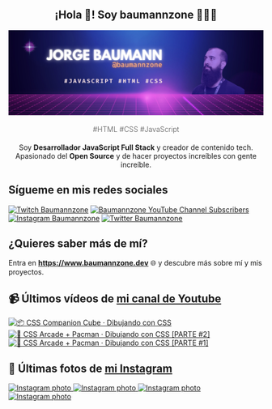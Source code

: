 <p align="center">
   <h2 align="center">¡Hola 👋! Soy baumannzone 👨🏻‍💻</h2>
   <img align="center" src="img/header.png" />
   <h4 align="center" style="font-weight: 300; color: #555;">#HTML #CSS #JavaScript</h4>
</p>

<p align="center" style="margin-bottom: 20px">Soy <strong>Desarrollador JavaScript Full Stack</strong> y creador de contenido tech.
<br/>
Apasionado del <strong>Open Source</strong> y de hacer proyectos increíbles con gente increíble.
</p>

## Sígueme en mis redes sociales

[![Twitch Baumannzone](https://img.shields.io/twitch/status/baumannzone?style=social)](https://twitch.tv/baumannzone)
[![Baumannzone YouTube Channel Subscribers](https://img.shields.io/youtube/channel/subscribers/UCTTj5ztXnGeDRPFVsBp7VMA?style=social)](https://youtube.com/rambitojs)
[![Instagram Baumannzone](https://img.shields.io/badge/Baumannzone--_.svg?label=Instagram&style=social&logo=instagram)](https://instagram.com/baumannzone)
[![Twitter Baumannzone](https://img.shields.io/twitter/follow/Baumannzone?label=Twitter&style=social)](https://twitter.com/baumannzone)

## ¿Quieres saber más de mí?

Entra en **https://www.baumannzone.dev** 🌐 y descubre más sobre mí y mis proyectos.

## 📹 Últimos vídeos de [mi canal de Youtube](https://youtube.com/rambitojs?sub_confirmation=1)


<a href='https://youtu.be/W6xwoSJahA0' target='_blank'>
  <img width='30%' src='https://img.youtube.com/vi/W6xwoSJahA0/mqdefault.jpg' alt='📦 CSS Companion Cube · Dibujando con CSS' />
</a>
<a href='https://youtu.be/9C3NXVXewH8' target='_blank'>
  <img width='30%' src='https://img.youtube.com/vi/9C3NXVXewH8/mqdefault.jpg' alt='👾 CSS Arcade + Pacman · Dibujando con CSS [PARTE #2]' />
</a>
<a href='https://youtu.be/2ahqLdgkSxA' target='_blank'>
  <img width='30%' src='https://img.youtube.com/vi/2ahqLdgkSxA/mqdefault.jpg' alt='👾 CSS Arcade + Pacman · Dibujando con CSS [PARTE #1]' />
</a>

## 📸 Últimas fotos de [mi Instagram](https://instagram.com/baumannzone)


<a href='https://instagram.com/p/C7y95hUtyIM' target='_blank'>
  <img width='20%' src='https://scontent-hel3-1.cdninstagram.com/v/t51.29350-15/447527263_1060566845402221_1227307188284426456_n.jpg?stp=dst-jpg_e35_s1080x1080&_nc_ht=scontent-hel3-1.cdninstagram.com&_nc_cat=101&_nc_ohc=0qK-Ow-BGmcQ7kNvgGaORvT&edm=APU89FABAAAA&ccb=7-5&ig_cache_key=MzM4MzAzODUwMzczNzA0MTQyMA%3D%3D.2-ccb7-5&oh=00_AYDRBIrrQHqz3qtHB5quh0Hvi1NMnOaNWXJdXr9pMpi7rQ&oe=666B576D&_nc_sid=bc0c2c' alt='Instagram photo' />
</a>
<a href='https://instagram.com/p/C681qLxNjbS' target='_blank'>
  <img width='20%' src='https://scontent-hel3-1.cdninstagram.com/v/t51.29350-15/436199016_1412098142777109_7360574295375832397_n.jpg?stp=dst-jpg_e35_s1080x1080&_nc_ht=scontent-hel3-1.cdninstagram.com&_nc_cat=109&_nc_ohc=GtnaigPxILkQ7kNvgGhH9zv&edm=APU89FABAAAA&ccb=7-5&ig_cache_key=MzM2NzgwMjYxNjY4NjE5NjQzNA%3D%3D.2-ccb7-5&oh=00_AYATHSPQUfgJ1JPUFj8dUIV378SKy97EBk93Amyp3HgQdA&oe=666B5408&_nc_sid=bc0c2c' alt='Instagram photo' />
</a>
<a href='https://instagram.com/p/C5nAvJENLvk' target='_blank'>
  <img width='20%' src='https://scontent-hel3-1.cdninstagram.com/v/t51.29350-15/436527182_1179403233235914_977908334008534199_n.jpg?stp=dst-jpg_e35_s1080x1080&_nc_ht=scontent-hel3-1.cdninstagram.com&_nc_cat=106&_nc_ohc=aBEInq9R6nQQ7kNvgHaLNqz&edm=APU89FABAAAA&ccb=7-5&ig_cache_key=MzM0MzY0NDQ4Nzg5NTUzMDQ2OA%3D%3D.2-ccb7-5&oh=00_AYBgAfdnwovKpCJ8dp8dAjqi9Dy4-X5b3_X5BSurEEuATg&oe=666B50D4&_nc_sid=bc0c2c' alt='Instagram photo' />
</a>
<a href='https://instagram.com/p/C5kedcqPl46' target='_blank'>
  <img width='20%' src='https://scontent-hel3-1.cdninstagram.com/v/t51.29350-15/435725653_954379645992872_4314616525984215607_n.jpg?stp=dst-jpg_e15&_nc_ht=scontent-hel3-1.cdninstagram.com&_nc_cat=108&_nc_ohc=TO9MHXkh2r8Q7kNvgFae2Oj&edm=APU89FABAAAA&ccb=7-5&oh=00_AYDFZtGCZ94L8Y2M0HYdr4o3hqamg5d7f9R2pgSKm3ky9A&oe=66676F94&_nc_sid=bc0c2c' alt='Instagram photo' />
</a>
